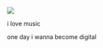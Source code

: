 <img src="https://i.pinimg.com/736x/df/45/88/df4588a240dd16938aa4c006f38101a5.jpg">
<p>i love music</p>
<p>one day i wanna become digital</p>
